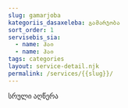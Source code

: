 ```yaml
---
slug: gamarjoba
kategoriis_dasaxeleba: გამარჯობა
sort_order: 1
servisebis_sia:
  - name: ჰაი
  - name: ჰაი
tags: categories
layout: service-detail.njk
permalink: /services/{{slug}}/
---
```

სრული აღწერა
